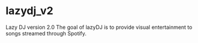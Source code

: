 # lazydj_v2
Lazy DJ version 2.0
The goal of lazyDJ is to provide visual entertainment to songs streamed through Spotify.
